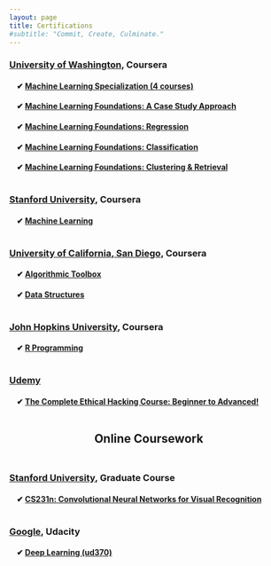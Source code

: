 ```yaml
---
layout: page
title: Certifications
#subtitle: "Commit, Create, Culminate."
---
```


### <u>University of Washington</u>, Coursera<br>
#### &nbsp;&nbsp;&nbsp;&nbsp;✔ [Machine Learning Specialization (4 courses)](https://www.coursera.org/account/accomplishments/specialization/certificate/DSAS23JZKGG6)
#### &nbsp;&nbsp;&nbsp;&nbsp;✔ [Machine Learning Foundations: A Case Study Approach](https://www.coursera.org/account/accomplishments/certificate/KBN26TGYRFS2)
#### &nbsp;&nbsp;&nbsp;&nbsp;✔ [Machine Learning Foundations: Regression](https://www.coursera.org/account/accomplishments/certificate/6MD63T837DRW)
#### &nbsp;&nbsp;&nbsp;&nbsp;✔ [Machine Learning Foundations: Classification](https://www.coursera.org/account/accomplishments/certificate/6WG9X8M3XDCD)
#### &nbsp;&nbsp;&nbsp;&nbsp;✔ [Machine Learning Foundations: Clustering & Retrieval](https://www.coursera.org/account/accomplishments/certificate/MM93FX3USFY3)<br><br>

### <u>Stanford University</u>, Coursera
#### &nbsp;&nbsp;&nbsp;&nbsp;✔ [Machine Learning](https://www.coursera.org/account/accomplishments/certificate/JCU22MWZSVHS)<br><br>

### <u>University of California, San Diego</u>, Coursera
#### &nbsp;&nbsp;&nbsp;&nbsp;✔ [Algorithmic Toolbox](https://www.coursera.org/account/accomplishments/certificate/DEUBHDVKGD3A)
#### &nbsp;&nbsp;&nbsp;&nbsp;✔ [Data Structures](https://www.coursera.org/account/accomplishments/certificate/NULMGEKZ5CSY)<br><br>

### <u>John Hopkins University</u>, Coursera
#### &nbsp;&nbsp;&nbsp;&nbsp;✔ [R Programming](https://www.coursera.org/account/accomplishments/certificate/Y69XRGC2M35V)<br><br>

### <u>Udemy</u>
#### &nbsp;&nbsp;&nbsp;&nbsp;✔ [The Complete Ethical Hacking Course: Beginner to Advanced!](https://www.udemy.com/certificate/UC-ZJTYGNIY/)<br><br>

## <center>Online Coursework</center><br>

### <u>Stanford University</u>, Graduate Course
#### &nbsp;&nbsp;&nbsp;&nbsp;✔ [CS231n: Convolutional Neural Networks for Visual Recognition](http://cs231n.stanford.edu/index.html)<br><br>

### <u>Google</u>, Udacity
#### &nbsp;&nbsp;&nbsp;&nbsp;✔ [Deep Learning (ud370)](https://in.udacity.com/course/deep-learning--ud730)<br><br>

